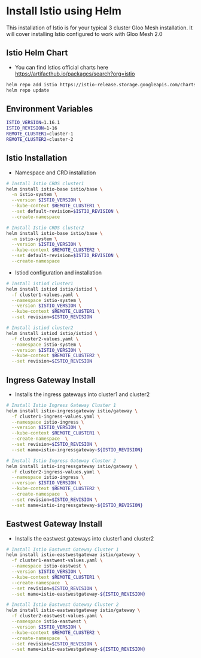 # Install Istio using Helm

This installation of Istio is for your typical 3 cluster Gloo Mesh installation. It will cover installing Istio configured to work with Gloo Mesh 2.0


## Istio Helm Chart

* You can find Istios official charts here https://artifacthub.io/packages/search?org=istio

```sh
helm repo add istio https://istio-release.storage.googleapis.com/charts
helm repo update
```

## Environment Variables
```sh
ISTIO_VERSION=1.16.1
ISTIO_REVISION=1-16
REMOTE_CLUSTER1=cluster-1
REMOTE_CLUSTER2=cluster-2
```

## Istio Installation

* Namespace and CRD installation

```sh
# Install Istio CRDS cluster1
helm install istio-base istio/base \
  -n istio-system \
  --version $ISTIO_VERSION \
  --kube-context $REMOTE_CLUSTER1 \
  --set default-revision=$ISTIO_REVISION \
  --create-namespace

# Install Istio CRDS cluster2
helm install istio-base istio/base \
  -n istio-system \
  --version $ISTIO_VERSION \
  --kube-context $REMOTE_CLUSTER2 \
  --set default-revision=$ISTIO_REVISION \
  --create-namespace
```

* Istiod configuration and installation

```sh
# Install istiod cluster1
helm install istiod istio/istiod \
  -f cluster1-values.yaml \
  --namespace istio-system \
  --version $ISTIO_VERSION \
  --kube-context $REMOTE_CLUSTER1 \
  --set revision=$ISTIO_REVISION

# Install istiod cluster2
helm install istiod istio/istiod \
  -f cluster2-values.yaml \
  --namespace istio-system \
  --version $ISTIO_VERSION \
  --kube-context $REMOTE_CLUSTER2 \
  --set revision=$ISTIO_REVISION
```

## Ingress Gateway Install

* Installs the ingress gateways into cluster1 and cluster2

```sh
# Install Istio Ingress Gateway Cluster 1
helm install istio-ingressgateway istio/gateway \
  -f cluster1-ingress-values.yaml \
  --namespace istio-ingress \
  --version $ISTIO_VERSION \
  --kube-context $REMOTE_CLUSTER1 \
  --create-namespace  \
  --set revision=$ISTIO_REVISION \
  --set name=istio-ingressgateway-${ISTIO_REVISION}

# Install Istio Ingress Gateway Cluster 2
helm install istio-ingressgateway istio/gateway \
  -f cluster2-ingress-values.yaml \
  --namespace istio-ingress \
  --version $ISTIO_VERSION \
  --kube-context $REMOTE_CLUSTER2 \
  --create-namespace  \
  --set revision=$ISTIO_REVISION \
  --set name=istio-ingressgateway-${ISTIO_REVISION}
```

## Eastwest Gateway Install

* Installs the eastwest gateways into cluster1 and cluster2

```sh
# Install Istio Eastwest Gateway Cluster 1
helm install istio-eastwestgateway istio/gateway \
  -f cluster1-eastwest-values.yaml \
  --namespace istio-eastwest \
  --version $ISTIO_VERSION \
  --kube-context $REMOTE_CLUSTER1 \
  --create-namespace  \
  --set revision=$ISTIO_REVISION \
  --set name=istio-eastwestgateway-${ISTIO_REVISION}

# Install Istio Eastwest Gateway Cluster 2
helm install istio-eastwestgateway istio/gateway \
  -f cluster2-eastwest-values.yaml \
  --namespace istio-eastwest \
  --version $ISTIO_VERSION \
  --kube-context $REMOTE_CLUSTER2 \
  --create-namespace  \
  --set revision=$ISTIO_REVISION \
  --set name=istio-eastwestgateway-${ISTIO_REVISION}
```
